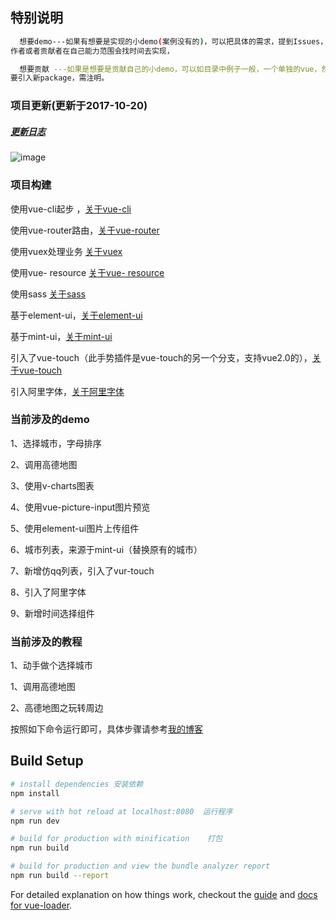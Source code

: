 
<h2>特别说明</h2>

``` bash
  想要demo---如果有想要是实现的小demo(案例没有的)，可以把具体的需求，提到Issues，如果该demo适用性广的话，
作者或者贡献者在自己能力范围会找时间去实现，

  想要贡献 ---如果是想要是贡献自己的小demo，可以如目录中例子一般，一个单独的vue，然后把链接贴上，
要引入新package，需注明。
```

<h3 class="myH3">项目更新(更新于2017-10-20)</h3>
<h5><a href="./Log">更新日志</a></h5>

![image](https://qianyinghuanmie.github.io/static/img/help.gif)


<h3 class="myH3">项目构建</h3>
<p>使用vue-cli起步 ，<a href="https://github.com/vuejs/vue-cli">关于vue-cli</a></p>
<p>使用vue-router路由，<a href="https://github.com/vuejs/vue-cli">关于vue-router</a></p>
<p>使用vuex处理业务 <a href="https://github.com/vuejs/vuex">关于vuex</a></p>
<p>使用vue- resource <a href="https://github.com/pagekit/vue-resource">关于vue- resource</a></p>
<p>使用sass <a href="https://github.com/sass/sass">关于sass</a></p>
<p>基于element-ui，<a href="http://element.eleme.io/#/zh-CN/component/quickstart">关于element-ui</a></p>
<p>基于mint-ui，<a href="https://github.com/ElemeFE/mint-ui">关于mint-ui</a></p>
<p>引入了vue-touch（此手势插件是vue-touch的另一个分支，支持vue2.0的），<a href="https://github.com/vuejs/vue-touch/tree/next">关于vue-touch</a></p>
<p>引入阿里字体，<a href="http://www.iconfont.cn/home/index">关于阿里字体</a></p>
<h3 class="myH3">当前涉及的demo</h3>
<p>1、选择城市，字母排序</p>  
<p>2、调用高德地图</p>
<p>3、使用v-charts图表</p>
<p>4、使用vue-picture-input图片预览</p>
<p>5、使用element-ui图片上传组件</p>
<p>6、城市列表，来源于mint-ui（替换原有的城市）</p>
<p>7、新增仿qq列表，引入了vur-touch</p>
<p>8、引入了阿里字体</p>
<p>9、新增时间选择组件</p>
<h3 class="myH3">当前涉及的教程</h3>
<p>1、动手做个选择城市</p>  
<p>1、调用高德地图</p>
<p>2、高德地图之玩转周边</p>


按照如下命令运行即可，具体步骤请参考[我的博客](http://www.cnblogs.com/star-wind/)

## Build Setup

``` bash
# install dependencies 安装依赖
npm install

# serve with hot reload at localhost:8080  运行程序
npm run dev

# build for production with minification    打包
npm run build

# build for production and view the bundle analyzer report
npm run build --report
```

For detailed explanation on how things work, checkout the [guide](http://vuejs-templates.github.io/webpack/) and [docs for vue-loader](http://vuejs.github.io/vue-loader).
